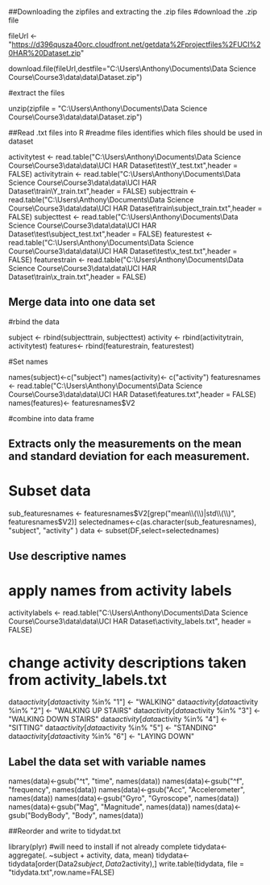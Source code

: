 ##Downloading the zipfiles and extracting the .zip files
#download the .zip file

fileUrl <- "https://d396qusza40orc.cloudfront.net/getdata%2Fprojectfiles%2FUCI%20HAR%20Dataset.zip"

download.file(fileUrl,destfile="C:\\Users\\Anthony\\Documents\\Data Science Course\\Course3\\data\\data\\Dataset.zip")

#extract the files

unzip(zipfile = "C:\\Users\\Anthony\\Documents\\Data Science Course\\Course3\\data\\data\\Dataset.zip")


##Read .txt files into R
#readme files identifies which files should be used in dataset

activitytest  <- read.table("C:\\Users\\Anthony\\Documents\\Data Science Course\\Course3\\data\\data\\UCI HAR Dataset\\test\\Y_test.txt",header = FALSE)
activitytrain  <- read.table("C:\\Users\\Anthony\\Documents\\Data Science Course\\Course3\\data\\data\\UCI HAR Dataset\\train\\Y_train.txt",header = FALSE)
subjecttrain <- read.table("C:\\Users\\Anthony\\Documents\\Data Science Course\\Course3\\data\\data\\UCI HAR Dataset\\train\\subject_train.txt",header = FALSE)
subjecttest <- read.table("C:\\Users\\Anthony\\Documents\\Data Science Course\\Course3\\data\\data\\UCI HAR Dataset\\test\\subject_test.txt",header = FALSE)
featurestest  <- read.table("C:\\Users\\Anthony\\Documents\\Data Science Course\\Course3\\data\\data\\UCI HAR Dataset\\test\\x_test.txt",header = FALSE)
featurestrain  <- read.table("C:\\Users\\Anthony\\Documents\\Data Science Course\\Course3\\data\\data\\UCI HAR Dataset\\train\\x_train.txt",header = FALSE)

## Merge data into one data set
#rbind the data

subject <- rbind(subjecttrain, subjecttest)
activity <- rbind(activitytrain, activitytest)
features<- rbind(featurestrain, featurestest)

#Set names

names(subject)<-c("subject")
names(activity)<- c("activity")
featuresnames <- read.table("C:\\Users\\Anthony\\Documents\\Data Science Course\\Course3\\data\\data\\UCI HAR Dataset\\features.txt",header = FALSE)
names(features)<- featuresnames$V2

#combine into data frame

## Extracts only the measurements on the mean and standard deviation for each measurement.

# Subset data

sub_featuresnames <- featuresnames$V2[grep("mean\\(\\)|std\\(\\)", featuresnames$V2)]
selectednames<-c(as.character(sub_featuresnames), "subject", "activity" )
data <- subset(DF,select=selectednames)


## Use descriptive names
# apply names from activity labels

activitylabels <- read.table("C:\\Users\\Anthony\\Documents\\Data Science Course\\Course3\\data\\data\\UCI HAR Dataset\\activity_labels.txt", header = FALSE)

# change activity descriptions taken from activity_labels.txt

data$activity[data$activity %in% "1"] <- "WALKING"
data$activity[data$activity %in% "2"] <- "WALKING UP STAIRS"
data$activity[data$activity %in% "3"] <- "WALKING DOWN STAIRS"
data$activity[data$activity %in% "4"] <- "SITTING"
data$activity[data$activity %in% "5"] <- "STANDING"
data$activity[data$activity %in% "6"] <- "LAYING DOWN"

## Label the data set with variable names

names(data)<-gsub("^t", "time", names(data))
names(data)<-gsub("^f", "frequency", names(data))
names(data)<-gsub("Acc", "Accelerometer", names(data))
names(data)<-gsub("Gyro", "Gyroscope", names(data))
names(data)<-gsub("Mag", "Magnitude", names(data))
names(data)<-gsub("BodyBody", "Body", names(data))

##Reorder and write to tidydat.txt

library(plyr) #will need to install if not already complete
tidydata<-aggregate(. ~subject + activity, data, mean)
tidydata<-tidydata[order(Data2$subject,Data2$activity),]
write.table(tidydata, file = "tidydata.txt",row.name=FALSE)


